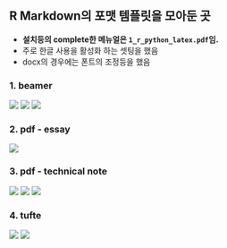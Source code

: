 ## R Markdown의 포맷 템플릿을 모아둔 곳

+ **설치등의 complete한 메뉴얼은 `1_r_python_latex.pdf`임.**
+ 주로 한글 사용을 활성화 하는 셋팅을 했음
+ docx의 경우에는 폰트의 조정등을 했음

### 1. beamer

![](fig/fig_beamer_1.png)
![](fig/fig_beamer_2.png)
![](fig/fig_beamer_3.png)

### 2. pdf - essay

![](fig/fig_essay.png)

### 3. pdf - technical note

![](fig/fig_tech_note_1.png)
![](fig/fig_tech_note_2.png)
![](fig/fig_tech_note_3.png)

### 4. tufte

![](fig/fig_tufte_1.png)
![](fig/fig_tufte_2.png)


